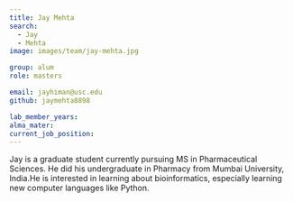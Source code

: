 ```yaml
---
title: Jay Mehta
search:
  - Jay
  - Mehta
image: images/team/jay-mehta.jpg

group: alum
role: masters

email: jayhiman@usc.edu
github: jaymehta8898

lab_member_years:
alma_mater: 
current_job_position:
---
```


Jay is a graduate student currently pursuing MS in Pharmaceutical Sciences. He did his undergraduate in Pharmacy from Mumbai University, India.He is interested in learning about bioinformatics, especially learning new computer languages like Python. 
